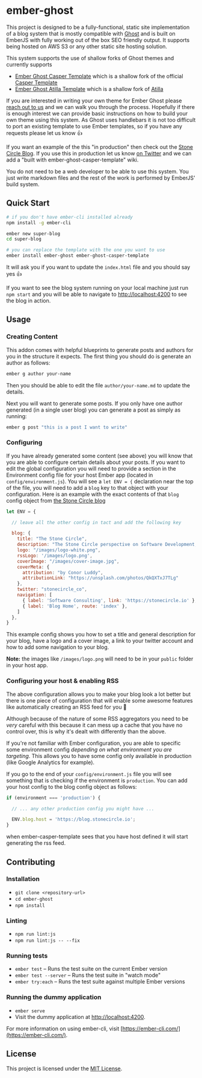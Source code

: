 ember-ghost
==============================================================================

This project is designed to be a fully-functional, static site implementation of a blog system that is mostly compatible with [Ghost](https://ghost.org/) and is built on EmberJS with fully working out of the
box SEO friendly output. It supports being hosted on AWS S3 or any other static site
hosting solution.

This system supports the use of shallow forks of Ghost themes and currently supports

- [Ember Ghost Casper Template](https://github.com/stonecircle/ember-ghost-casper-template) which is a shallow fork of the official [Casper Template](https://github.com/TryGhost/Casper)
- [Ember Ghost Atilla Template](https://github.com/stonecircle/ember-ghost-attila-template) which is a shallow fork of [Atilla](https://github.com/zutrinken/attila)

If you are interested in writing your own theme for Ember Ghost please [reach out to us](https://stonecircle.io) and we can walk you through the process. Hopefully if there is enough interest we can provide basic instructions on how to build your own theme using this system. As Ghost uses handlebars it is not too difficult to port an existing template to use Ember templates, so if you have any requests please let us know 👍

If you want an example of the this "in production" then check out the [Stone Circle
Blog](https://blog.stonecircle.io). If you use this in production let us know [on
Twitter](https://twitter.com/stonecircle_co) and we can add a "built with
ember-ghost-casper-template" wiki.

You do not need to be a web developer to be able to use this system. You just write markdown files
and the rest of the work is performed by EmberJS' build system.

Quick Start
------------------------------------------------------------------------------

```sh
# if you don't have ember-cli installed already
npm install -g ember-cli

ember new super-blog
cd super-blog

# you can replace the template with the one you want to use
ember install ember-ghost ember-ghost-casper-template
```

It will ask you if you want to update the `index.html` file and you should say yes 👍

If you want to see the blog system running on your local machine just run `npm start` and you will
be able to navigate to  [http://localhost:4200](http://localhost:4200) to see the blog in action.


Usage
------------------------------------------------------------------------------

### Creating Content

This addon comes with helpful blueprints to generate posts and authors for you in the structure it
expects. The first thing you should do is generate an author as follows:

```sh
ember g author your-name
```

Then you should be able to edit the file `author/your-name.md` to update the details.

Next you will want to generate some posts. If you only have one author generated (in a single user
blog) you can generate a post as simply as running:

```sh
ember g post "this is a post I want to write"
```

### Configuring

If you have already generated some content (see above) you will know that you are able to configure
certain details about your posts. If you want to edit the global configuration you will need to
provide a section in the Environment config file for your host Ember app (located in
`config/environment.js`). You will see a `let ENV = {` declaration near the top of the file, you
will need to add a `blog` key to that object with your configuration. Here is an example with the
exact contents of that `blog` config object from [the Stone Circle
blog](https://blog.stonecircle.io)

```javascript
let ENV = {

  // leave all the other config in tact and add the following key

  blog: {
    title: "The Stone Circle",
    description: "The Stone Circle perspective on Software Development, Business and more.",
    logo: "/images/logo-white.png",
    rssLogo: '/images/logo.png',
    coverImage: "/images/cover-image.jpg",
    coverMeta: {
      attribution: "by Conor Luddy",
      attributionLink: "https://unsplash.com/photos/QkQXTxJ7TLg"
    },
    twitter: "stonecircle_co",
    navigation: [
      { label: 'Software Consulting', link: 'https://stonecircle.io' },
      { label: 'Blog Home', route: 'index' },
    ]
  },
}
```

This example config shows you how to set a title and general description for your blog, have a logo and a cover image, a link to your twitter account and how to add some navigation to your blog.

**Note:** the images like `/images/logo.png` will need to be in your `public` folder in your host app.

### Configuring your host & enabling RSS
The above configuration allows you to make your blog look a lot better but there is one piece of configuration that will enable some awesome features like automatically creating an RSS feed for you 🎉

Although because of the nature of some RSS aggregators you need to be *very* careful with this because it can mess up a cache that you have no control over, this is why it's dealt with differently than the above.

If you're not familiar with Ember configuration, you are able to specific some environment config *depending on what environment you are targeting*. This allows you to have some config only available in production (like Google Analytics for example).

If you go to the end of your `config/environment.js` file you will see something that is checking if the environment is `production`. You can add your host config to the blog config object as follows:

```javascript
if (environment === 'production') {

  // ... any other production config you might have ...

  ENV.blog.host = 'https://blog.stonecircle.io';
}
```

when ember-casper-template sees that you have host defined it will start generating the rss feed.


Contributing
------------------------------------------------------------------------------

### Installation

* `git clone <repository-url>`
* `cd ember-ghost`
* `npm install`

### Linting

* `npm run lint:js`
* `npm run lint:js -- --fix`

### Running tests

* `ember test` – Runs the test suite on the current Ember version
* `ember test --server` – Runs the test suite in "watch mode"
* `ember try:each` – Runs the test suite against multiple Ember versions

### Running the dummy application

* `ember serve`
* Visit the dummy application at [http://localhost:4200](http://localhost:4200).

For more information on using ember-cli, visit [https://ember-cli.com/](https://ember-cli.com/).

License
------------------------------------------------------------------------------

This project is licensed under the [MIT License](LICENSE.md).
